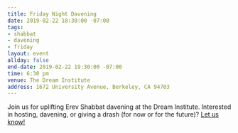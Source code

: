 ```yaml
---
title: Friday Night Davening
date: 2019-02-22 18:30:00 -07:00
tags:
- shabbat
- davening
- friday
layout: event
allday: false
end-date: 2019-02-22 19:30:00 -07:00
time: 6:30 pm
venue: The Dream Institute
address: 1672 University Avenue, Berkeley, CA 94703
---
```


Join us for uplifting Erev Shabbat davening at the Dream Institute. Interested in hosting, davening, or giving a drash (for now or for the future)? [Let us know!](mailto:info@minyandafna.org)